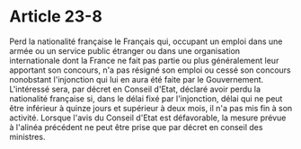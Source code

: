 # Article 23-8

Perd la nationalité française le Français qui, occupant un emploi dans une armée ou un service public étranger ou dans une organisation internationale dont la France ne fait pas partie ou plus généralement leur apportant son concours, n'a pas résigné son emploi ou cessé son concours nonobstant l'injonction qui lui en aura été faite par le Gouvernement.   L'intéressé sera, par décret en Conseil d'Etat, déclaré avoir perdu la nationalité française si, dans le délai fixé par l'injonction, délai qui ne peut être inférieur à quinze jours et supérieur à deux mois, il n'a pas mis fin à son activité.   Lorsque l'avis du Conseil d'Etat est défavorable, la mesure prévue à l'alinéa précédent ne peut être prise que par décret en conseil des ministres.